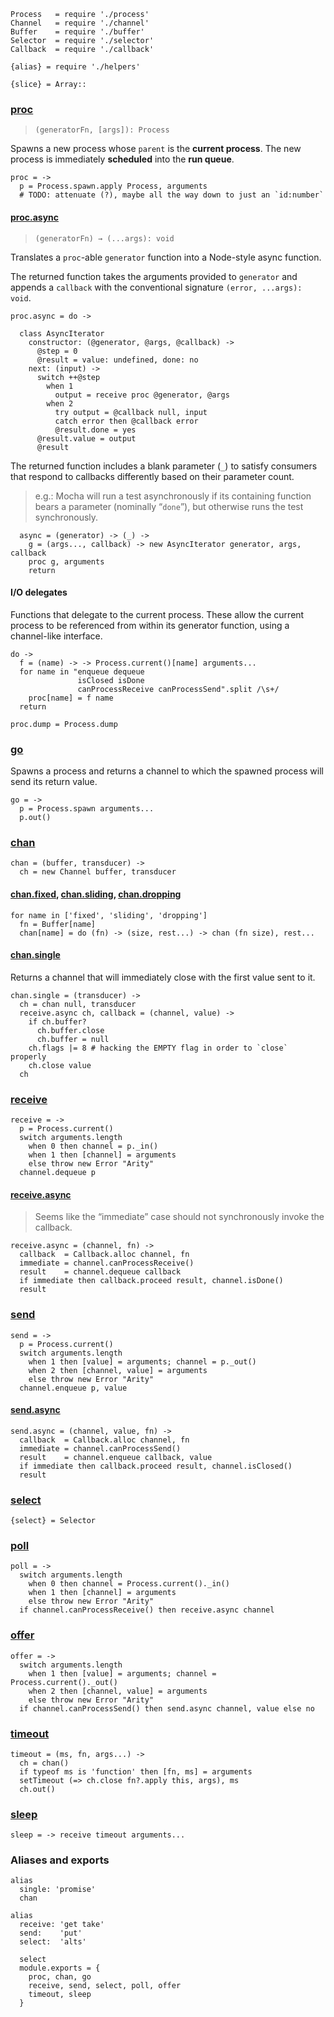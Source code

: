     Process   = require './process'
    Channel   = require './channel'
    Buffer    = require './buffer'
    Selector  = require './selector'
    Callback  = require './callback'

    {alias} = require './helpers'

    {slice} = Array::




### [proc]()

> `(generatorFn, [args]): Process`

Spawns a new process whose `parent` is the **current process**. The new process
is immediately **scheduled** into the **run queue**.

    proc = ->
      p = Process.spawn.apply Process, arguments
      # TODO: attenuate (?), maybe all the way down to just an `id:number`


#### [proc.async]()

> `(generatorFn) → (...args): void`

Translates a `proc`-able `generator` function into a Node-style async function.

The returned function takes the arguments provided to `generator` and appends a
`callback` with the conventional signature `(error, ...args): void`.

    proc.async = do ->

      class AsyncIterator
        constructor: (@generator, @args, @callback) ->
          @step = 0
          @result = value: undefined, done: no
        next: (input) ->
          switch ++@step
            when 1
              output = receive proc @generator, @args
            when 2
              try output = @callback null, input
              catch error then @callback error
              @result.done = yes
          @result.value = output
          @result

The returned function includes a blank parameter (`_`) to satisfy consumers
that respond to callbacks differently based on their parameter count.

> e.g.: Mocha will run a test asynchronously if its containing function bears a
  parameter (nominally “`done`”), but otherwise runs the test synchronously.

      async = (generator) -> (_) ->
        g = (args..., callback) -> new AsyncIterator generator, args, callback
        proc g, arguments
        return


#### I/O delegates

Functions that delegate to the current process. These allow the current process
to be referenced from within its generator function, using a channel-like
interface.

    do ->
      f = (name) -> -> Process.current()[name] arguments...
      for name in "enqueue dequeue
                   isClosed isDone
                   canProcessReceive canProcessSend".split /\s+/
        proc[name] = f name
      return

    proc.dump = Process.dump



### [go]()

Spawns a process and returns a channel to which the spawned process will send
its return value.

    go = ->
      p = Process.spawn arguments...
      p.out()



### [chan]()

    chan = (buffer, transducer) ->
      ch = new Channel buffer, transducer


#### [chan.fixed](), [chan.sliding](), [chan.dropping]()

    for name in ['fixed', 'sliding', 'dropping']
      fn = Buffer[name]
      chan[name] = do (fn) -> (size, rest...) -> chan (fn size), rest...


#### [chan.single]()

Returns a channel that will immediately close with the first value sent to it.

    chan.single = (transducer) ->
      ch = chan null, transducer
      receive.async ch, callback = (channel, value) ->
        if ch.buffer?
          ch.buffer.close
          ch.buffer = null
        ch.flags |= 8 # hacking the EMPTY flag in order to `close` properly
        ch.close value
      ch



### [receive]()

    receive = ->
      p = Process.current()
      switch arguments.length
        when 0 then channel = p._in()
        when 1 then [channel] = arguments
        else throw new Error "Arity"
      channel.dequeue p


#### [receive.async]()

> Seems like the “immediate” case should not synchronously invoke the callback.

    receive.async = (channel, fn) ->
      callback  = Callback.alloc channel, fn
      immediate = channel.canProcessReceive()
      result    = channel.dequeue callback
      if immediate then callback.proceed result, channel.isDone()
      result



### [send]()

    send = ->
      p = Process.current()
      switch arguments.length
        when 1 then [value] = arguments; channel = p._out()
        when 2 then [channel, value] = arguments
        else throw new Error "Arity"
      channel.enqueue p, value


#### [send.async]()

    send.async = (channel, value, fn) ->
      callback  = Callback.alloc channel, fn
      immediate = channel.canProcessSend()
      result    = channel.enqueue callback, value
      if immediate then callback.proceed result, channel.isClosed()
      result



### [select]()

    {select} = Selector



### [poll]()

    poll = ->
      switch arguments.length
        when 0 then channel = Process.current()._in()
        when 1 then [channel] = arguments
        else throw new Error "Arity"
      if channel.canProcessReceive() then receive.async channel



### [offer]()

    offer = ->
      switch arguments.length
        when 1 then [value] = arguments; channel = Process.current()._out()
        when 2 then [channel, value] = arguments
        else throw new Error "Arity"
      if channel.canProcessSend() then send.async channel, value else no



### [timeout]()

    timeout = (ms, fn, args...) ->
      ch = chan()
      if typeof ms is 'function' then [fn, ms] = arguments
      setTimeout (=> ch.close fn?.apply this, args), ms
      ch.out()



### [sleep]()

    sleep = -> receive timeout arguments...




### Aliases and exports

    alias
      single: 'promise'
      chan

    alias
      receive: 'get take'
      send:    'put'
      select:  'alts'

      select
      module.exports = {
        proc, chan, go
        receive, send, select, poll, offer
        timeout, sleep
      }
